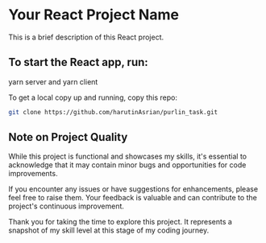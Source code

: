 # Your React Project Name

This is a brief description of this React project.

## To start the React app, run:

yarn server and yarn client

To get a local copy up and running, copy this repo:

```bash
git clone https://github.com/harutinAsrian/purlin_task.git
```

## Note on Project Quality

While this project is functional and showcases my skills, it's essential to acknowledge that it may contain minor bugs and opportunities for code improvements.

If you encounter any issues or have suggestions for enhancements, please feel free to raise them. Your feedback is valuable and can contribute to the project's continuous improvement.

Thank you for taking the time to explore this project. It represents a snapshot of my skill level at this stage of my coding journey.
